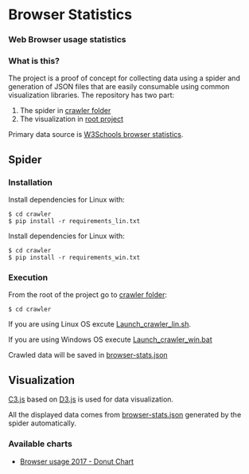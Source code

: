 # Browser Statistics
### Web Browser usage statistics 

### What is this?

The project is a proof of concept for collecting data using a spider and generation of JSON files that are easily consumable using common visualization libraries. The repository has two part:

1. The spider in [crawler folder](https://github.com/RDCH106/browser-stats/tree/master/crawler)
2. The visualization in [root project](https://github.com/RDCH106/browser-stats)

Primary data source is [W3Schools browser statistics](https://www.w3schools.com/browsers/default.asp).

## Spider
### Installation

Install dependencies for Linux with:

```
$ cd crawler
$ pip install -r requirements_lin.txt
```

Install dependencies for Linux with:

```
$ cd crawler
$ pip install -r requirements_win.txt
```

### Execution

From the root of the project go to [crawler folder](https://github.com/RDCH106/browser-stats/tree/master/crawler):

`$ cd crawler`

If you are using Linux OS excute [Launch_crawler_lin.sh](https://github.com/RDCH106/browser-stats/blob/master/crawler/Launch_crawler_lin.sh).

If you are using Windows OS execute [Launch_crawler_win.bat](https://github.com/RDCH106/browser-stats/blob/master/crawler/Launch_crawler_win.bat)

Crawled data will be saved in [browser-stats.json](https://github.com/RDCH106/browser-stats/blob/master/crawler/browser-stats.json)


## Visualization

[C3.js](https://github.com/c3js/c3) based on [D3.js](https://github.com/d3/d3) is used for data visualization.

All the displayed data comes from [browser-stats.json](https://github.com/RDCH106/browser-stats/blob/master/crawler/browser-stats.json) generated by the spider automatically.

### Available charts

- [Browser usage 2017 - Donut Chart](https://cdn.rawgit.com/RDCH106/browser-stats/a65086f7/browser_stats.html) 
